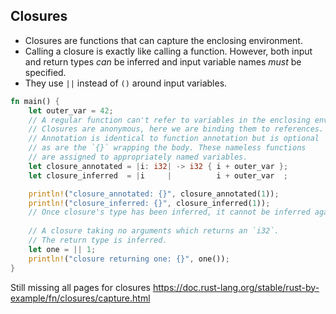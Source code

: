 ## Closures
- Closures are functions that can capture the enclosing environment.
- Calling a closure is exactly like calling a function. However, both input and return types _can_ be inferred and input variable names _must_ be specified.
- They use `||` instead of `()` around input variables.
```rust
fn main() {
    let outer_var = 42;
    // A regular function can't refer to variables in the enclosing environment
    // Closures are anonymous, here we are binding them to references.
    // Annotation is identical to function annotation but is optional
    // as are the `{}` wrapping the body. These nameless functions
    // are assigned to appropriately named variables.
    let closure_annotated = |i: i32| -> i32 { i + outer_var };
    let closure_inferred  = |i     |          i + outer_var  ;

    println!("closure_annotated: {}", closure_annotated(1));
    println!("closure_inferred: {}", closure_inferred(1));
    // Once closure's type has been inferred, it cannot be inferred again with another type.
    
    // A closure taking no arguments which returns an `i32`.
    // The return type is inferred.
    let one = || 1;
    println!("closure returning one: {}", one());
}
```

Still missing all pages for closures https://doc.rust-lang.org/stable/rust-by-example/fn/closures/capture.html